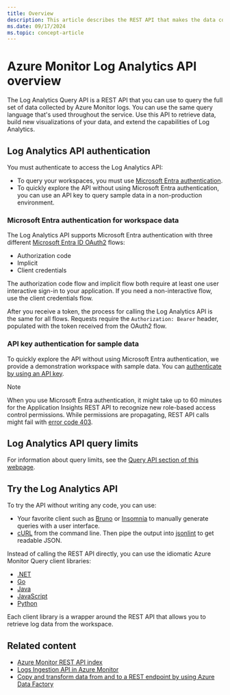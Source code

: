```yaml
---
title: Overview
description: This article describes the REST API that makes the data collected by Azure Log Analytics easily available.
ms.date: 09/17/2024
ms.topic: concept-article
---
```


# Azure Monitor Log Analytics API overview

The Log Analytics Query API is a REST API that you can use to query the full set of data collected by Azure Monitor logs. You can use the same query language that's used throughout the service. Use this API to retrieve data, build new visualizations of your data, and extend the capabilities of Log Analytics.

## Log Analytics API authentication

You must authenticate to access the Log Analytics API:

- To query your workspaces, you must use [Microsoft Entra authentication](/azure/active-directory/fundamentals/active-directory-whatis).
- To quickly explore the API without using Microsoft Entra authentication, you can use an API key to query sample data in a non-production environment.

<a name='azure-ad-authentication-for-workspace-data'></a>

### Microsoft Entra authentication for workspace data

The Log Analytics API supports Microsoft Entra authentication with three different [Microsoft Entra ID OAuth2](/azure/active-directory/develop/active-directory-protocols-oauth-code) flows:

* Authorization code
* Implicit
* Client credentials

The authorization code flow and implicit flow both require at least one user interactive sign-in to your application. If you need a non-interactive flow, use the client credentials flow.

After you receive a token, the process for calling the Log Analytics API is the same for all flows. Requests require the `Authorization: Bearer` header, populated with the token received from the OAuth2 flow.

### API key authentication for sample data

To quickly explore the API without using Microsoft Entra authentication, we provide a demonstration workspace with sample data. You can [authenticate by using an API key](./access-api.md#authenticate-with-a-demo-api-key).

> [!NOTE]
> When you use Microsoft Entra authentication, it might take up to 60 minutes for the Application Insights REST API to recognize new role-based access control permissions. While permissions are propagating, REST API calls might fail with [error code 403](./errors.md#insufficient-permissions).

## Log Analytics API query limits

For information about query limits, see the [Query API section of this webpage](../../service-limits.md#query-api).

## Try the Log Analytics API

To try the API without writing any code, you can use:

* Your favorite client such as [Bruno](https://www.usebruno.com/) or [Insomnia](https://insomnia.rest/) to manually generate queries with a user interface.
* [cURL](https://curl.haxx.se/) from the command line. Then pipe the output into [jsonlint](https://github.com/zaach/jsonlint) to get readable JSON.

Instead of calling the REST API directly, you can use the idiomatic Azure Monitor Query client libraries:

* [.NET](/dotnet/api/overview/azure/Monitor.Query-readme)
* [Go](https://pkg.go.dev/github.com/Azure/azure-sdk-for-go/sdk/monitor/query/azlogs)
* [Java](/java/api/overview/azure/monitor-query-readme)
* [JavaScript](/javascript/api/overview/azure/monitor-query-readme)
* [Python](/python/api/overview/azure/monitor-query-readme)

Each client library is a wrapper around the REST API that allows you to retrieve log data from the workspace.

## Related content

* [Azure Monitor REST API index](../../fundamentals/azure-monitor-rest-api-index.md)
* [Logs Ingestion API in Azure Monitor](../logs-ingestion-api-overview.md)
* [Copy and transform data from and to a REST endpoint by using Azure Data Factory](/azure/data-factory/connector-rest?tabs=data-factory)
